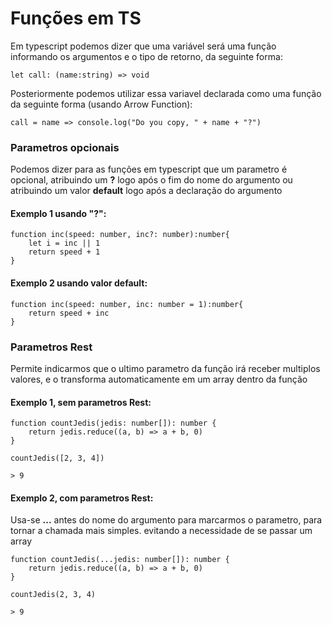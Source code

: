 # Funções em TS

Em typescript podemos dizer que uma variável será uma função informando os argumentos e o tipo de retorno, da seguinte forma:

```
let call: (name:string) => void
```

Posteriormente podemos utilizar essa variavel declarada como uma função da seguinte forma (usando Arrow Function):

```
call = name => console.log("Do you copy, " + name + "?")
```

### Parametros opcionais

Podemos dizer para as funções em typescript que um parametro é opcional, atribuindo um **?** logo após o fim do nome do argumento ou atribuindo um valor **default** logo após a declaração do argumento

#### Exemplo 1 usando "?":

```
function inc(speed: number, inc?: number):number{
    let i = inc || 1
    return speed + 1
}
```

#### Exemplo 2 usando valor default:

```
function inc(speed: number, inc: number = 1):number{
    return speed + inc
}
```

### Parametros Rest

Permite indicarmos que o ultimo parametro da função irá receber multiplos valores, e o transforma automaticamente em um array dentro da função

#### Exemplo 1, sem parametros Rest:

```
function countJedis(jedis: number[]): number {
    return jedis.reduce((a, b) => a + b, 0)
}

countJedis([2, 3, 4])

> 9
```

#### Exemplo 2, com parametros Rest:

Usa-se **...** antes do nome do argumento para marcarmos o parametro, para tornar a chamada mais simples. evitando a necessidade de se passar um array

```
function countJedis(...jedis: number[]): number {
    return jedis.reduce((a, b) => a + b, 0)
}

countJedis(2, 3, 4)

> 9
```
